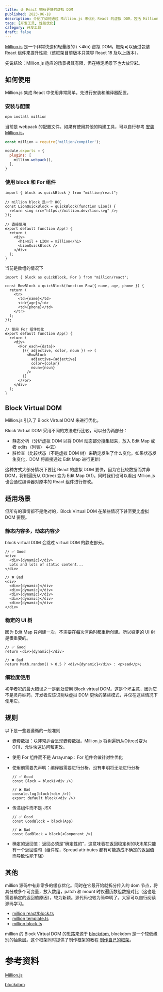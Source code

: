```yaml
---
title: 让 React 拥有更快的虚拟 DOM
published: 2023-06-18
description: 介绍了如何通过 Million.js 来优化 React 的虚拟 DOM，包括 Million.js 的使用方法、Block Virtual DOM 的原理、适用场景等内容。
tags: [开发工具, 性能优化]
category: 开发工具
draft: false
---
```

[Million.js](https://million.dev/) 是一个非常快速和轻量级的 ( <4kb) 虚拟 DOM。框架可以通过包装 React 组件来提升性能（该框架目前版本只兼容 React 18 及以上版本）。

先说结论：Million.js 适应的场景极其有限，但在特定场景下也大放异彩。

## 如何使用

Million.js 集成 React 中使用非常简单。先进行安装和编译器配置。

### 安装与配置

```bash
npm install million
```

当前是 webpack 的配置文件。如果有使用其他的构建工具，可以自行参考 [安装 Million.js](https://million.dev/docs/install)。

```js
const million = require('million/compiler');

module.exports = {
  plugins: [
    million.webpack(),
  ],
}
```

### 使用 block 和 For 组件

```tsx
import { block as quickBlock } from "million/react";

// million block 是一个 HOC
const LionQuickBlock = quickBlock(function Lion() {
  return <img src="https://million.dev/lion.svg" />;
});

// 直接使用
export default function App() {
  return (
    <div>
      <h1>mil + LION = million</h1>
      <LionQuickBlock />
    </div>
  );
}
```

当前是数组的情况下

```tsx
import { block as quickBlock, For } from "million/react";

const RowBlock = quickBlock(function Row({ name, age, phone }) {
  return (
    <tr>
      <td>{name}</td>
      <td>{age}</td>
      <td>{phone}</td>
    </tr>
  );
});

// 使用 For 组件优化
export default function App() {
  return (
    <div>
      <For each={data}>
        {({ adjective, color, noun }) => (
          <RowBlock 
            adjective={adjective}
            color={color} 
            noun={noun} 
          />
        )}
      </For>
    </div>
  );
}
```

## Block Virtual DOM

Million.js 引入了 Block Virtual DOM 来进行优化。

Block Virtual DOM 采用不同的方法进行比较，可以分为两部分：

- 静态分析（分析虚拟 DOM 以将 DOM 动态部分搜集起来，放入 Edit Map 或者 edits（列表） 中去）
- 脏检查（比较状态（不是虚拟 DOM 树）来确定发生了什么变化。如果状态发生变化，DOM 将直接通过 Edit Map 进行更新）

这种方式大部分情况下要比 React 的虚拟 DOM 要快，因为它比较数据而并非 DOM，将树遍历从 O(tree) 变为 Edit Map O(1)。同时我们也可以看出 Million.js 也会通过编译器对原本的 React 组件进行修改。

## 适用场景

但所有的事情都不是绝对的，Block Virtual DOM 在某些情况下甚至要比虚拟 DOM 要慢。

### 静态内容多，动态内容少

block virtual DOM 会跳过 virtual DOM 的静态部分。

```tsx
// ✅ Good
<div>
  <div>{dynamic}</div>
  Lots and lots of static content...
</div>

// ❌ Bad
<div>
  <div>{dynamic}</div>
  <div>{dynamic}</div>
  <div>{dynamic}</div>
  <div>{dynamic}</div>
  <div>{dynamic}</div>
</div>
```

### 稳定的 UI 树

因为 Edit Map 只创建一次，不需要在每次渲染时都重新创建。所以稳定的 UI 树是很重要的。

```tsx
// ✅ Good
return <div>{dynamic}</div>

// ❌ Bad
return Math.random() > 0.5 ? <div>{dynamic}</div> : <p>sad</p>;
```

### 细粒度使用

初学者犯的最大错误之一是到处使用 Block virtual DOM。这是个坏主意，因为它不是灵丹妙药。开发者应该识别块虚拟 DOM 更快的某些模式，并仅在这些情况下使用它。

## 规则
以下是一些要遵循的一般准则

- 嵌套数据：块非常适合呈现嵌套数据。Million.js 将树遍历从O(tree)变为O(1)，允许快速访问和更改。

- 使用 For 组件而不是 Array.map：For 组件会做针对性优化

- 使用前需要先声明：编译器需要进行分析，没有申明将无法进行分析
    ```tsx
    // ✅ Good
    const Block = block(<div />)

    // ❌ Bad
    console.log(block(<div />))
    export default block(<div />)
    ```

- 传递组件而不是 JSX
    ```tsx
    // ✅ Good
    const GoodBlock = block(App)

    // ❌ Bad
    const BadBlock = block(<Component />)
    ```

- 确定的返回值：返回必须是“确定性的”，这意味着在返回稳定树的块末尾只能有一个返回语句（组件库，Spread attributes 都有可能造成不确定的返回值而导致性能下降）

## 其他

million 源码中有非常多的缓存优化。同时在它最开始就拆分传入的 dom 节点，将其分成多个可变量，放入数组，patch 和 mount 时仅遍历数组数据对比（这也是需要确定的返回值原因），较为新颖。源代码也较为简单明了。大家可以自行阅读源码学习。
- [million react/block.ts](https://github.com/aidenybai/million/blob/main/packages/react/block.ts)
- [million template.ts](https://github.com/aidenybai/million/blob/main/packages/million/template.ts)
- [million block.ts](https://github.com/aidenybai/million/blob/main/packages/million/block.ts) .


million 的 Block Virtual DOM 的思路来源于 [blockdom](https://github.com/ged-odoo/blockdom), blockdom 是一个较低级别的抽象层。这个框架同时提供了制作框架的教程 [制作自己的框架](https://github.com/ged-odoo/blockdom/blob/main/doc/make_your_own_framework/readme.md)。

# 参考资料

[Million.js](https://million.dev/)

[blockdom](https://github.com/ged-odoo/blockdom)
